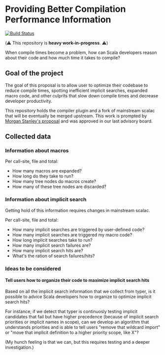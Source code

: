 # Providing Better Compilation Performance Information

[![Build Status](https://platform-ci.scala-lang.org/api/badges/scalacenter/scalac-profiling/status.svg)](https://platform-ci.scala-lang.org/scalacenter/scalac-profiling)

(:warning: This repository is **heavy work-in-progress**. :warning:)

When compile times become a problem, how can Scala developers reason about their code and how much time it takes to compile?

## Goal of the project

The goal of this proposal is to allow user to optimize their codebase to
reduce compile times, spotting inefficient implicit searches, expanded macro
code, and other culprits that slow down compile times and decrease developer
productivity.

This repository holds the compiler plugin and a fork of mainstream scalac that
will be eventually be merged upstream. This work is prompted by [Morgan Stanley's proposal](PROPOSAL.md) and was approved in our last advisory board.

## Collected data

### Information about macros

Per call-site, file and total:
  * How many macros are expanded?
  * How long do they take to run?
  * How many tree nodes do macros create?
  * How many of these tree nodes are discarded?

### Information about implicit search

Getting hold of this information requires changes in mainstream scalac.

Per call-site, file and total:
  * How many implicit searches are triggered by user-defined code?
  * How many implicit searches are triggered my macro code?
  * How long implicit searches take to run?
  * How many implicit search failures are?
  * How many implicit search hits are?
  * What's the ration of search failures/hits?

### Ideas to be considered

#### Tell users how to organize their code to maximize implicit search hits

Based on all the implicit search information that we collect from typer, is
it possible to advice Scala developers how to organize to optimize implicit search hits?

For instance, if we detect that typer is continuosly testing implicit candidates that fail but have higher precedence (because of implicit search priorities or implicit names in scope), can we develop an algorithm that understands priorities and is able to tell users "remove that wildcard import" or "move that implicit definition to a higher priority scope, like X"?

(My hunch feeling is that we can, but this requires testing and a deeper investigation.)